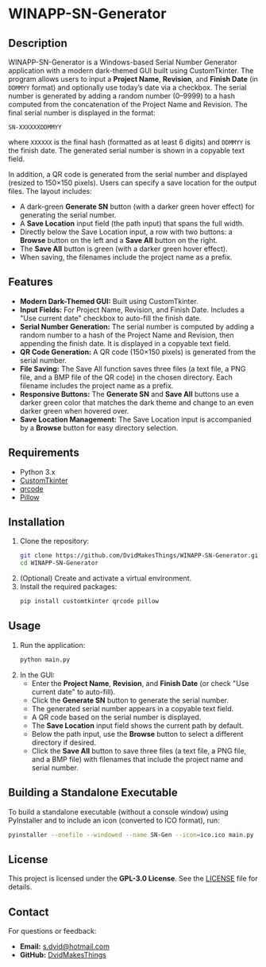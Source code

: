 # WINAPP-SN-Generator

## Description

WINAPP-SN-Generator is a Windows-based Serial Number Generator application with a modern dark-themed GUI built using CustomTkinter. The program allows users to input a **Project Name**, **Revision**, and **Finish Date** (in `DDMMYY` format) and optionally use today’s date via a checkbox. The serial number is generated by adding a random number (0–9999) to a hash computed from the concatenation of the Project Name and Revision. The final serial number is displayed in the format:

```
SN-XXXXXXDDMMYY
```

where `XXXXXX` is the final hash (formatted as at least 6 digits) and `DDMMYY` is the finish date. The generated serial number is shown in a copyable text field.

In addition, a QR code is generated from the serial number and displayed (resized to 150×150 pixels). Users can specify a save location for the output files. The layout includes:
- A dark-green **Generate SN** button (with a darker green hover effect) for generating the serial number.
- A **Save Location** input field (the path input) that spans the full width.
- Directly below the Save Location input, a row with two buttons: a **Browse** button on the left and a **Save All** button on the right.
- The **Save All** button is green (with a darker green hover effect).
- When saving, the filenames include the project name as a prefix.

## Features

- **Modern Dark-Themed GUI:** Built using CustomTkinter.
- **Input Fields:** For Project Name, Revision, and Finish Date. Includes a "Use current date" checkbox to auto-fill the finish date.
- **Serial Number Generation:** The serial number is computed by adding a random number to a hash of the Project Name and Revision, then appending the finish date. It is displayed in a copyable text field.
- **QR Code Generation:** A QR code (150×150 pixels) is generated from the serial number.
- **File Saving:** The Save All function saves three files (a text file, a PNG file, and a BMP file of the QR code) in the chosen directory. Each filename includes the project name as a prefix.
- **Responsive Buttons:** The **Generate SN** and **Save All** buttons use a darker green color that matches the dark theme and change to an even darker green when hovered over.
- **Save Location Management:** The Save Location input is accompanied by a **Browse** button for easy directory selection.

## Requirements

- Python 3.x
- [CustomTkinter](https://github.com/TomSchimansky/CustomTkinter)
- [qrcode](https://pypi.org/project/qrcode/)
- [Pillow](https://pypi.org/project/Pillow/)

## Installation

1. Clone the repository:
   ```bash
   git clone https://github.com/DvidMakesThings/WINAPP-SN-Generator.git
   cd WINAPP-SN-Generator
   ```
2. (Optional) Create and activate a virtual environment.
3. Install the required packages:
   ```bash
   pip install customtkinter qrcode pillow
   ```

## Usage

1. Run the application:
   ```bash
   python main.py
   ```
2. In the GUI:
   - Enter the **Project Name**, **Revision**, and **Finish Date** (or check "Use current date" to auto-fill).
   - Click the **Generate SN** button to generate the serial number.
   - The generated serial number appears in a copyable text field.
   - A QR code based on the serial number is displayed.
   - The **Save Location** input field shows the current path by default.
   - Below the path input, use the **Browse** button to select a different directory if desired.
   - Click the **Save All** button to save three files (a text file, a PNG file, and a BMP file) with filenames that include the project name and serial number.
   
## Building a Standalone Executable

To build a standalone executable (without a console window) using PyInstaller and to include an icon (converted to ICO format), run:
```bash
pyinstaller --onefile --windowed --name SN-Gen --icon=ico.ico main.py
```

## License

This project is licensed under the **GPL-3.0 License**. See the [LICENSE](LICENSE) file for details.

## Contact

For questions or feedback:
- **Email:** [s.dvid@hotmail.com](mailto:s.dvid@hotmail.com)
- **GitHub:** [DvidMakesThings](https://github.com/DvidMakesThings)
